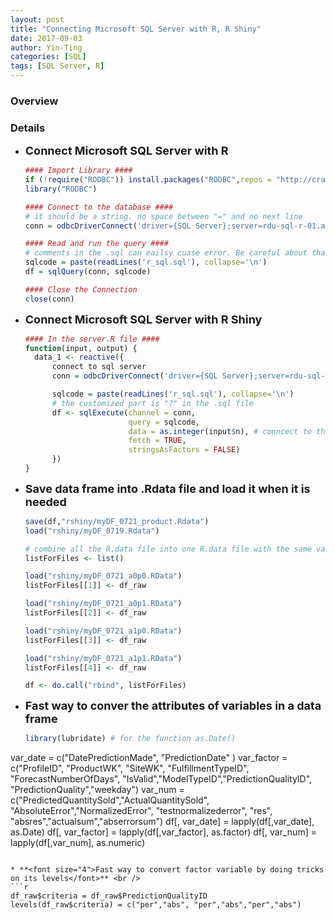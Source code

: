 ```yaml
---
layout: post
title: "Connecting Microsoft SQL Server with R, R Shiny"
date: 2017-09-03
author: Yin-Ting
categories: [SQL]
tags: [SQL Server, R]
---
```

### Overview


### Details
* **<font size="4">Connect Microsoft SQL Server with R</font>** <br />
  ```r
  #### Import Library ####
  if (!require("RODBC")) install.packages("RODBC",repos = "http://cran.us.r-project.org")
  library("RODBC")

  #### Connect to the database ####
  # it should be a string. no space between "=" and no next line
  conn = odbcDriverConnect('driver={SQL Server};server=rdu-sql-r-01.auctionrover.com;database=DemandForecaster;trusted_connection = true')

  #### Read and run the query ####
  # comments in the .sql can eailsy cuase error. Be careful about that.
  sqlcode = paste(readLines('r_sql.sql'), collapse='\n')
  df = sqlQuery(conn, sqlcode)

  #### Close the Connection
  close(conn)
  ```

* **<font size="4">Connect Microsoft SQL Server with R Shiny</font>** <br />
  ```r
  #### In the server.R file ####
  function(input, output) {
    data_1 <- reactive({
        connect to sql server
        conn = odbcDriverConnect('driver={SQL Server};server=rdu-sql-r-01.auctionrover.com;database=DemandForecaster;trusted_connection = true')

        sqlcode = paste(readLines('r_sql.sql'), collapse='\n')
        # the customized part is "?" in the .sql file
        df <- sqlExecute(channel = conn,
                         query = sqlcode,
                         data = as.integer(input$n), # conncect to the input block. rbind(unlist(strsplit(input$id,","))) for multiple filling values in one input block
                         fetch = TRUE,
                         stringsAsFactors = FALSE)
        })
  }
  ```
* **<font size="4">Save data frame into .Rdata file and load it when it is needed</font>** <br />
  ```r
  save(df,"rshiny/myDF_0721_product.Rdata")
  load("rshiny/myDF_0719.Rdata")

  # combine all the R.data file into one R.data file with the same variables name
  listForFiles <- list()

  load("rshiny/myDF_0721_a0p0.RData")
  listForFiles[[1]] <- df_raw

  load("rshiny/myDF_0721_a0p1.RData")
  listForFiles[[2]] <- df_raw

  load("rshiny/myDF_0721_a1p0.RData")
  listForFiles[[3]] <- df_raw

  load("rshiny/myDF_0721_a1p1.RData")
  listForFiles[[4]] <- df_raw

  df <- do.call("rbind", listForFiles)
  ```

* **<font size="4">Fast way to conver the attributes of variables in a data frame</font>** <br />
  ```r
  library(lubridate) # for the function as.Date()
var_date = c("DatePredictionMade", "PredictionDate" )
var_factor = c("ProfileID", "ProductWK", "SiteWK",
                "FulfillmentTypeID", "ForecastNumberOfDays",
               "IsValid","ModelTypeID","PredictionQualityID",
               "PredictionQuality","weekday")
var_num = c("PredictedQuantitySold","ActualQuantitySold",
            "AbsoluteError","NormalizedError",
            "testnormalizederror",
            "res", "absres","actualsum","abserrorsum")
df[, var_date] = lapply(df[,var_date], as.Date)
df[, var_factor] = lapply(df[,var_factor], as.factor)
df[, var_num] = lapply(df[,var_num], as.numeric)
  ```

* **<font size="4">Fast way to convert factor variable by doing tricks on its levels</font>** <br />
  ```r
  df_raw$criteria = df_raw$PredictionQualityID
  levels(df_raw$criteria) = c("per","abs", "per","abs","per","abs")
  ```
